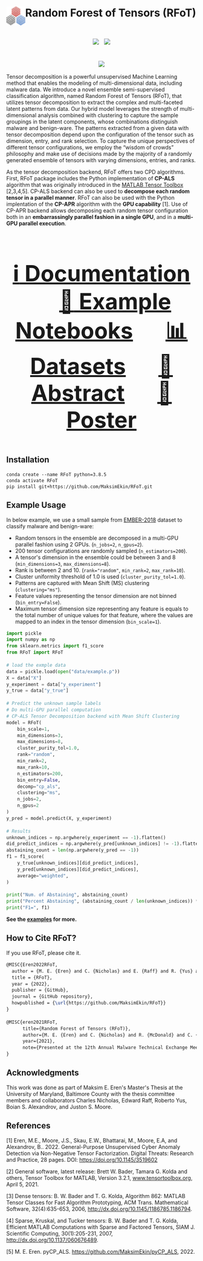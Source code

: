 # Random Forest of Tensors (RFoT) <img align="left" width="50" height="50" src="RFoT/RFoT.png">

<div align="center", style="font-size: 50px">
    <img src="https://img.shields.io/hexpm/l/plug"></img>
    <img src="https://img.shields.io/badge/python-v3.8.5-blue"></img>
</div>

<br>

<p align="center">
  <img width="500" src="RFoT/rfot_demo.png">
</p>

Tensor decomposition is a powerful unsupervised Machine Learning method that enables the modeling of multi-dimensional data, including malware data. We introduce a novel ensemble semi-supervised classification algorithm, named Random Forest of Tensors (RFoT), that utilizes tensor decomposition to extract the complex and multi-faceted latent patterns from data. Our hybrid model leverages the strength of multi-dimensional analysis combined with clustering to capture the sample groupings in the latent components, whose combinations distinguish malware and benign-ware. The patterns extracted from a given data with tensor decomposition depend upon the configuration of the tensor such as dimension, entry, and rank selection. To capture the unique perspectives of different tensor configurations, we employ the “wisdom of crowds” philosophy and make use of decisions made by the majority of a randomly generated ensemble of tensors with varying dimensions, entries, and ranks.

As the tensor decomposition backend, RFoT offers two CPD algorithms. First, RFoT package includes the Python implementation of **CP-ALS** algorithm that was originally introduced in the [MATLAB Tensor Toolbox](https://www.tensortoolbox.org/cp.html>) [2,3,4,5]. CP-ALS backend can also be used to **decompose each random tensor in a parallel manner**. RFoT can also be used with the Python implentation of the **CP-APR** algorithm with the **GPU capability** [1]. Use of CP-APR backend allows decomposing each random tensor configuration both in an **embarrassingly parallel fashion in a single GPU**, and in a **multi-GPU parallel execution**.

<div align="center", style="font-size: 50px">

### [:information_source: Documentation](https://maksimekin.github.io/RFoT/index.html) &emsp; [:orange_book: Example Notebooks](examples/) &emsp; [:bar_chart: Datasets](data/) &emsp; [:page_facing_up: Abstract](https://www.maksimeren.com/abstract/Random_Forest_of_Tensors_RFoT_MTEM.pdf)  &emsp; [:scroll: Poster](https://www.maksimeren.com/poster/Random_Forest_of_Tensors_RFoT_MTEM.pdf)

</div>


## Installation

```shell
conda create --name RFoT python=3.8.5
conda activate RFoT
pip install git+https://github.com/MaksimEkin/RFoT.git
```

## Example Usage
In below example, we use a small sample from [EMBER-2018](https://github.com/elastic/ember) dataset to classify malware and benign-ware:
- Random tensors in the ensemble are decomposed in a multi-GPU parallel fashion using 2 GPUs. (```n_jobs=2```, ```n_gpus=2```).
- 200 tensor configurations are randomly sampled (```n_estimators=200```).
- A tensor's dimension in the ensemble could be between 3 and 8 (```min_dimensions=3```, ```max_dimensions=8```). 
- Rank is between 2 and 10. (```rank="random"```, ```min_rank=2```, ```max_rank=10```).
- Cluster uniformity threshold of 1.0 is used (```cluster_purity_tol=1.0```).
- Patterns are captured with Mean Shift (MS) clustering (```clustering="ms"```).
- Feature values representing the tensor dimension are not binned (```bin_entry=False```).
- Maximum tensor dimension size representing any feature is equals to the total number of unique values for that feature, where the values are mapped to an index in the tensor dimension (```bin_scale=1```).

```python
import pickle
import numpy as np
from sklearn.metrics import f1_score
from RFoT import RFoT

# load the exmple data
data = pickle.load(open("data/example.p"))
X = data["X"]
y_experiment = data["y_experiment"]
y_true = data["y_true"]

# Predict the unknown sample labels
# Do multi-GPU parallel computation
# CP-ALS Tensor Decomposition backend with Mean Shift Clustering
model = RFoT(
    bin_scale=1,
    min_dimensions=3,
    max_dimensions=8,
    cluster_purity_tol=1.0,
    rank="random",
    min_rank=2,
    max_rank=10,
    n_estimators=200,
    bin_entry=False,
    decomp="cp_als",
    clustering="ms",
    n_jobs=2,
    n_gpus=2
)
y_pred = model.predict(X, y_experiment)

# Results
unknown_indices = np.argwhere(y_experiment == -1).flatten()
did_predict_indices = np.argwhere(y_pred[unknown_indices] != -1).flatten()
abstaining_count = len(np.argwhere(y_pred == -1))
f1 = f1_score(
    y_true[unknown_indices][did_predict_indices],
    y_pred[unknown_indices][did_predict_indices],
    average="weighted",
)

print("Num. of Abstaining", abstaining_count)
print("Percent Abstaining", (abstaining_count / len(unknown_indices)) * 100, "%")
print("F1=", f1)
```
**See the [examples](examples/) for more.**

## How to Cite RFoT?
If you use RFoT, please cite it.

```latex
@MISC{Eren2022RFoT,
  author = {M. E. {Eren} and C. {Nicholas} and E. {Raff} and R. {Yus} and J. S. {Moore} and B. S. {Alexandrov}},
  title = {RFoT},
  year = {2022},
  publisher = {GitHub},
  journal = {GitHub repository},
  howpublished = {\url{https://github.com/MaksimEkin/RFoT}}
}

@MISC{eren2021RFoT,
      title={Random Forest of Tensors (RFoT)}, 
      author={M. E. {Eren} and C. {Nicholas} and R. {McDonald} and C. {Hamer}},
      year={2021},
      note={Presented at the 12th Annual Malware Technical Exchange Meeting, Online, 2021}
}
```

## Acknowledgments

This work was done as part of Maksim E. Eren's Master's Thesis at the University of Maryland, Baltimore County with the thesis committee members and collaborators Charles Nicholas, Edward Raff, Roberto Yus, Boian S. Alexandrov, and Juston S. Moore.

## References
[1] Eren, M.E., Moore, J.S., Skau, E.W., Bhattarai, M., Moore, E.A, and Alexandrov, B.. 2022. General-Purpose Unsupervised Cyber Anomaly Detection via Non-Negative Tensor Factorization. Digital Threats: Research and Practice, 28 pages. DOI: https://doi.org/10.1145/3519602

[2] General software, latest release: Brett W. Bader, Tamara G. Kolda and others, Tensor Toolbox for MATLAB, Version 3.2.1, www.tensortoolbox.org, April 5, 2021.

[3] Dense tensors: B. W. Bader and T. G. Kolda, Algorithm 862: MATLAB Tensor Classes for Fast Algorithm Prototyping, ACM Trans. Mathematical Software, 32(4):635-653, 2006, http://dx.doi.org/10.1145/1186785.1186794.

[4] Sparse, Kruskal, and Tucker tensors: B. W. Bader and T. G. Kolda, Efficient MATLAB Computations with Sparse and Factored Tensors, SIAM J. Scientific Computing, 30(1):205-231, 2007, http://dx.doi.org/10.1137/060676489.

[5] M. E. Eren. pyCP_ALS. https://github.com/MaksimEkin/pyCP_ALS, 2022.
